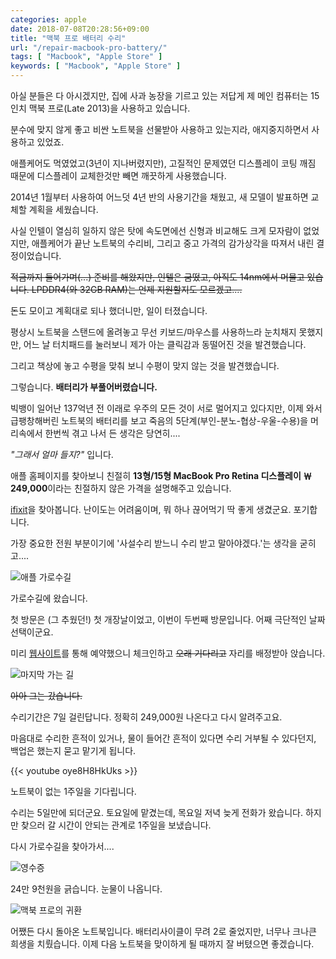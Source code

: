 ```yaml
---
categories: apple
date: 2018-07-08T20:28:56+09:00
title: "맥북 프로 배터리 수리"
url: "/repair-macbook-pro-battery/"
tags: [ "Macbook", "Apple Store" ]
keywords: [ "Macbook", "Apple Store" ]
---
```

아실 분들은 다 아시겠지만, 집에 사과 농장을 기르고 있는 저답게 제 메인 컴퓨터는 15인치 맥북 프로(Late 2013)을 사용하고 있습니다.

분수에 맞지 않게 좋고 비싼 노트북을 선물받아 사용하고 있는지라, 애지중지하면서 사용하고 있었죠.

애플케어도 먹였었고(3년이 지나버렸지만), 고질적인 문제였던 디스플레이 코팅 깨짐 때문에 디스플레이 교체한것만 빼면 깨끗하게 사용했습니다.

2014년 1월부터 사용하여 어느덧 4년 반의 사용기간을 채웠고, 새 모델이 발표하면 교체할 계획을 세웠습니다.

사실 인텔이 열심히 일하지 않은 탓에 속도면에선 신형과 비교해도 크게 모자람이 없었지만, 애플케어가 끝난 노트북의 수리비, 그리고 중고 가격의 감가상각을 따져서 내린 결정이었습니다.

~~적금까지 들어가며(...) 준비를 해왔지만, 인텔은 굼떴고, 아직도 14nm에서 머물고 있습니다. LPDDR4(와 32GB RAM)는 언제 지원할지도 모르겠고....~~

돈도 모이고 계획대로 되나 했더니만, 일이 터졌습니다.

평상시 노트북을 스탠드에 올려놓고 무선 키보드/마우스를 사용하느라 눈치채지 못했지만, 어느 날 터치패드를 눌러보니 제가 아는 클릭감과 동떨어진 것을 발견했습니다.

그리고 책상에 놓고 수평을 맞춰 보니 수평이 맞지 않는 것을 발견했습니다.

그렇습니다. **배터리가 부풀어버렸습니다.**

빅뱅이 일어난 137억년 전 이래로 우주의 모든 것이 서로 멀어지고 있다지만, 이제 와서 급팽창해버린 노트북의 배터리를 보고 죽음의 5단계(부인-분노-협상-우울-수용)을 머리속에서 한번씩 겪고 나서 든 생각은 당연히....

*"그래서 얼마 들지?"* 입니다.

애플 홈페이지를 찾아보니 친절히 **13형/15형 MacBook Pro Retina 디스플레이	￦ 249,000**이라는 친절하지 않은 가격을 설명해주고 있습니다.

[ifixit](https://www.ifixit.com/Guide/MacBook+Pro+15-Inch+Retina+Display+Late+2013+Battery+Replacement/89280)을 찾아봅니다. 난이도는 어려움이며, 뭐 하나 끊어먹기 딱 좋게 생겼군요. 포기합니다.

가장 중요한 전원 부분이기에 '사설수리 받느니 수리 받고 말아야겠다.'는 생각을 굳히고....

<img src="/images/repair-macbook-pro-battery-01.jpg" alt="애플 가로수길">

가로수길에 왔습니다.

첫 방문은 (그 추웠던!) 첫 개장날이었고, 이번이 두번째 방문입니다. 어째 극단적인 날짜 선택이군요.

미리 [웹사이트](http://getsupport.apple.com)를 통해 예약했으니 체크인하고 ~~오래 기다리고~~ 자리를 배정받아 앉습니다.

<img src="/images/repair-macbook-pro-battery-02.jpg" alt="마지막 가는 길">

~~아아 그는 갔습니다.~~

수리기간은 7일 걸린답니다. 정확히 249,000원 나온다고 다시 알려주고요.

마음대로 수리한 흔적이 있거나, 물이 들어간 흔적이 있다면 수리 거부될 수 있다던지, 백업은 했는지 묻고 맡기게 됩니다.

{{< youtube oye8H8HkUks >}}

노트북이 없는 1주일을 기다립니다.

수리는 5일만에 되더군요. 토요일에 맡겼는데, 목요일 저녁 늦게 전화가 왔습니다. 하지만 찾으러 갈 시간이 안되는 관계로 1주일을 보냈습니다.

다시 가로수길을 찾아가서....

<img src="/images/repair-macbook-pro-battery-03.jpg" alt="영수증">

24만 9천원을 긁습니다. 눈물이 나옵니다.

<img src="/images/repair-macbook-pro-battery-04.jpg" alt="맥북 프로의 귀환">

어쨌든 다시 돌아온 노트북입니다. 배터리사이클이 무려 2로 줄었지만, 너무나 크나큰 희생을 치뤘습니다. 이제 다음 노트북을 맞이하게 될 때까지 잘 버텼으면 좋겠습니다.
